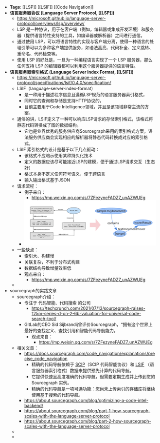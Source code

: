 - **Tags**: [[LSP]] [[LSIF]] [[Code Navigation]]
- **语言服务器协议 (Language Server Protocol, [[LSP]])**
	- https://microsoft.github.io/language-server-protocol/overviews/lsp/overview/
	- LSP 是一种协议，用于在客户端（例如，编辑器或集成开发环境）和服务器（提供语言特性支持的工具，如编译器或解析器）之间进行通信。
	- 通过使用 LSP，可以将语言特性的实现与客户端分离，使得一种语言的处理引擎可以为多种客户端提供服务，如语法高亮、代码补全、定义跳转、重命名、代码检查等。
	- 使用 LSP 的好处是，一旦为一种编程语言实现了一个 LSP 服务器，那么任何支持 LSP 的编辑器都可以利用这个服务器提供的语言特性。
- **语言服务器索引格式 (Language Server Index Format, [[LSIF]])**
	- https://microsoft.github.io/language-server-protocol/specifications/lsif/0.4.0/specification/
	- LSIF（language-server-index-format）
		- 是一种用于描述程序信息且遵循LSP规范的语言服务器索引格式，
		- 同时它的查询和存储是支持HTTP协议的，
		- 目前主要用于Code Intelligence领域，并且是该领域非常主流的方案。
	- 通俗的讲，LSIF定义了一种可以响应LSP请求的存储索引格式，该格式将静态代码转换成了图的数据结构。
		- 它也是业界优秀的服务供应商Sourcegraph采用的索引格式方案，语法服务供应商会实现相应的解析器将静态代码转换成对应的索引格式。
	- LSIF 索引格式的设计是基于以下几点驱动：
		- 该格式不应暗示使用某种持久化技术
		- 定义的数据应该尽可能接近LSP的建模，便于通过LSP请求交互（生态好）
		- 格式本身不定义任何符号语义，便于跨语言
		- 输入输出格式基于JSON
	- 请求流程：
		- 例子来自：
			- https://mp.weixin.qq.com/s/7ZFezyneFADZ7_unAZWUEg
		- ![image.png](../assets/image_1695461854987_0.png)
	- 一些缺点：
		- 索引大、构建慢
		- 关联复杂，不利于分布式构建
		- 数据结构导致增量效率低
		- 观点来自：
			- https://mp.weixin.qq.com/s/7ZFezyneFADZ7_unAZWUEg
	-
- sourcegraph的实践文章
	- sourcegraph介绍：
		- 专注于 代码智能、代码搜索 的公司
			- https://techcrunch.com/2021/07/13/sourcegraph-raises-125m-series-d-on-2-6b-valuation-for-universal-code-search-tool/
		- GitLab的CEO Sid Sijbrandij曾评价Sourcegraph，“拥有这个世界上最好的查找定义、查找引用和智能代码导航能力。
			- 观点来自：
				- https://mp.weixin.qq.com/s/7ZFezyneFADZ7_unAZWUEg
	- 相关文章：
		- https://docs.sourcegraph.com/code_navigation/explanations/precise_code_navigation
			- 精确的代码导航依赖于 [SCIP](https://github.com/sourcegraph/scip)（SCIP 代码智能协议）和 [LSIF](https://github.com/Microsoft/language-server-protocol/blob/master/indexFormat/specification.md) （语言服务器索引格式）数据来提供预先计算的代码导航。
			- 它提供快速且高度准确的代码导航，但需要定期生成并上传到您的 Sourcegraph 实例。
			- 精确的代码导航是一项可选功能：您尚未上传索引的存储库将继续使用基于搜索的代码导航。
		- https://about.sourcegraph.com/blog/optimizing-a-code-intel-backend/
		- https://about.sourcegraph.com/blog/part-1-how-sourcegraph-scales-with-the-language-server-protocol
		- https://about.sourcegraph.com/blog/part-2-how-sourcegraph-scales-with-the-language-server-protocol
	-
	-